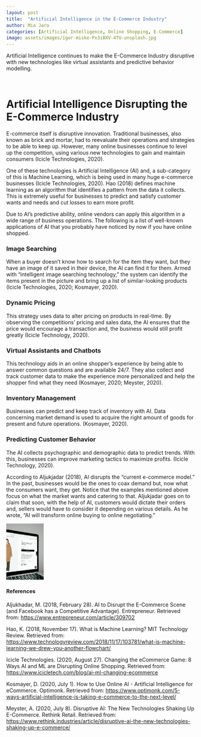 ```yaml
---
layout: post
title:  "Artificial Intelligence in the E-Commerce Industry"
author: Mia Jaro
categories: [Artificial Intelligence, Online Shopping, E-Commerce]
image: assets/images/igor-miske-Px3iBXV-4TU-unsplash.jpg
---
```

Artificial Intelligence continues to make the E-Commerce Industry disruptive with new technologies like virtual assistants and predictive behavior modelling. 

 <br/>

# Artificial Intelligence Disrupting the E-Commerce Industry

E-commerce itself is disruptive innovation. Traditional businesses, also known as brick and mortar, had to reevaluate their operations and strategies to be able to keep up. However, many online businesses continue to level up the competition, using various new technologies to gain and maintain consumers (Icicle Technologies, 2020). 

One of these technologies is Artificial Intelligence (AI) and, a sub-category of this is Machine Learning, which is being used in many huge e-commerce businesses (Icicle Technologies, 2020). Hao (2018) defines machine learning as an algorithm that identifies a pattern from the data it collects. This is extremely useful for businesses to predict and satisfy customer wants and needs and cut losses to earn more profit.

Due to AI’s predictive ability, online vendors can apply this algorithm in a wide range of business operations. The following is a list of well-known applications of AI that you probably have noticed by now if you have online shopped.

### Image Searching

When a buyer doesn’t know how to search for the item they want, but they have an image of it saved in their device, the AI can find it for them. Armed with “intelligent image searching technology,” the system can identify the items present in the picture and bring up a list of similar-looking products (Icicle Technologies, 2020; Kosmayer, 2020).

### Dynamic Pricing

This strategy uses data to alter pricing on products in real-time. By observing the competitions’ pricing and sales data, the AI ensures that the price would encourage a transaction and, the business would still profit greatly (Icicle Technology, 2020).

### Virtual Assistants and Chatbots

This technology aids in an online shopper’s experience by being able to answer common questions and are available 24/7. They also collect and track customer data to make the experience more personalized and help the shopper find what they need (Kosmayer, 2020; Meyster, 2020).

### Inventory Management

Businesses can predict and keep track of inventory with AI. Data concerning market demand is used to acquire the right amount of goods for present and future operations. (Kosmayer, 2020).

### Predicting Customer Behavior

The AI collects psychographic and demographic data to predict trends. With this, businesses can improve marketing tactics to maximize profits. (Icicle Technology, 2020). 

According to Aljukjadar (2018), AI disrupts the “current e-commerce model.” In the past, businesses would be the ones to coax demand but, now what the consumers want, they get. Notice that the examples mentioned above focus on what the market wants and catering to that. Aljukjadar goes on to claim that soon, with the help of AI, customers would dictate their orders and, sellers would have to consider it depending on various details. As he wrote, “AI will transform online buying to online negotiating.” 

<img src="assets/images/ecommerce%201.jpg" width="100">

#### References 

Aljukhadar, M. (2018, February 28). AI to Disrupt the E-Commerce Scene (and Facebook has a Competitive Advantage). Entrepreneur. Retrieved from: https://www.entrepreneur.com/article/309702 

Hao, K. (2018, November 17). What is Machine Learning? MIT Technology Review. Retrieved from: https://www.technologyreview.com/2018/11/17/103781/what-is-machine-learning-we-drew-you-another-flowchart/ 

Icicle Technologies. (2020, August 27). Changing the eCommerce Game: 8 Ways AI and ML are Disrupting Online Shopping. Retrieved from: https://www.icicletech.com/blog/ai-ml-changing-ecommerce 

Kosmayer, D. (2020, July 1). How to Use Online AI - Artificial Intelligence for eCommerce. Optimonk. Retrieved from: https://www.optimonk.com/5-ways-artificial-intelligence-is-taking-e-commerce-to-the-next-level/ 

Meyster, A. (2020, July 8). Disruptive AI: The New Technologies Shaking Up E-Commerce. Rethink Retail. Retrieved from: https://www.rethink.industries/article/disruptive-ai-the-new-technologies-shaking-up-e-commerce/ 
